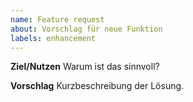 ```yaml
---
name: Feature request
about: Vorschlag für neue Funktion
labels: enhancement
---
```

**Ziel/Nutzen**
Warum ist das sinnvoll?

**Vorschlag**
Kurzbeschreibung der Lösung.

